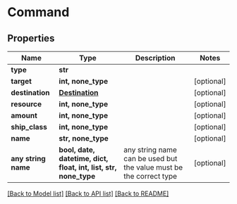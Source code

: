# Command


## Properties
Name | Type | Description | Notes
------------ | ------------- | ------------- | -------------
**type** | **str** |  | 
**target** | **int, none_type** |  | [optional] 
**destination** | [**Destination**](Destination.md) |  | [optional] 
**resource** | **int, none_type** |  | [optional] 
**amount** | **int, none_type** |  | [optional] 
**ship_class** | **int, none_type** |  | [optional] 
**name** | **str, none_type** |  | [optional] 
**any string name** | **bool, date, datetime, dict, float, int, list, str, none_type** | any string name can be used but the value must be the correct type | [optional]

[[Back to Model list]](../README.md#documentation-for-models) [[Back to API list]](../README.md#documentation-for-api-endpoints) [[Back to README]](../README.md)


